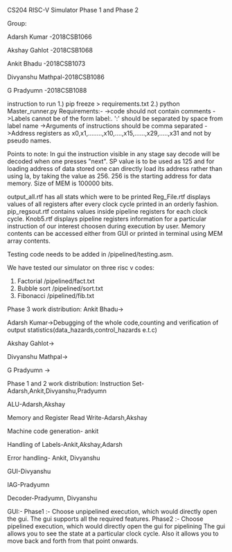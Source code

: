 CS204 RISC-V Simulator Phase 1 and Phase 2

Group:

Adarsh Kumar     -2018CSB1066

Akshay Gahlot    -2018CSB1068

Ankit Bhadu      -2018CSB1073

Divyanshu Mathpal-2018CSB1086

G Pradyumn       -2018CSB1088

instruction to run 
1.) pip freeze > requirements.txt
2.) python Master_runner.py
Requirements:-
->code should not contain comments
->Labels cannot be of the form label:. ':' should be separated by space from label name
->Arguments of instructions should be comma separated 
->Address registers as x0,x1,........,x10,....,x15,......,x29,.....,x31 and not by pseudo names. 

Points to note:
In gui the instruction visible in any stage say decode will be decoded when one presses "next".
SP value is to be used as 125 and for loading address of data stored one can directly load its address rather than using la, by taking the value as 256. 256 is the starting address for data memory. Size of MEM is 100000 bits.

output_all.rtf has all stats which were to be printed
Reg_File.rtf displays values of all registers after every clock cycle printed in an orderly fashion.
pip_regsout.rtf contains values inside pipeline registers for each clock cycle.
Knob5.rtf displays pipeline registers information for a particular instruction of our interest choosen during execution by user.
Memory contents can be accessed either from GUI or printed in terminal using MEM array contents.

Testing code needs to be added in /pipelined/testing.asm.

We have tested our simulator on three risc v codes:
1. Factorial                    /pipelined/fact.txt
2. Bubble sort                  /pipelined/sort.txt
3. Fibonacci                    /pipelined/fib.txt


Phase 3 work distribution:
Ankit Bhadu->

Adarsh Kumar->Debugging of the whole code,counting and verification of output statistics(data_hazards,control_hazards e.t.c)

Akshay Gahlot->

Divyanshu Mathpal->

G Pradyumn       ->


Phase 1 and 2 work distribution:
Instruction Set-Adarsh,Ankit,Divyanshu,Pradyumn

ALU-Adarsh,Akshay

Memory and Register Read Write-Adarsh,Akshay

Machine code generation- ankit

Handling of Labels-Ankit,Akshay,Adarsh

Error handling- Ankit, Divyanshu

GUI-Divyanshu 

IAG-Pradyumn

Decoder-Pradyumn, Divyanshu

GUI:- 
Phase1 :- Choose unpipelined execution, which would directly open the gui.
The gui supports all the required features.
Phase2 :- Choose pipelined execution, which would directly open the gui for pipelining
The gui allows you to see the state at a particular clock cycle.
Also it allows you to move back and forth from that point onwards.
